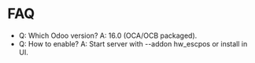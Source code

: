 # FAQ

- Q: Which Odoo version? A: 16.0 (OCA/OCB packaged).
- Q: How to enable? A: Start server with --addon hw_escpos or install in UI.
